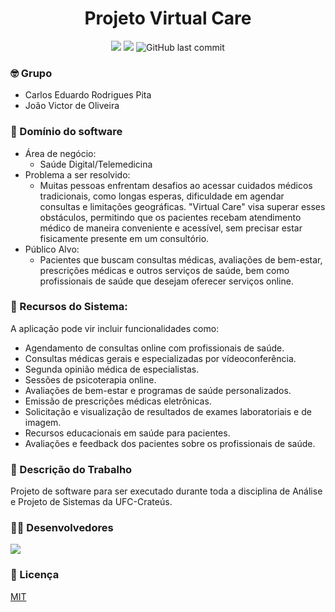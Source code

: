 <h1 align="center">Projeto Virtual Care</h1>

<div align="center">
  <img src="https://img.shields.io/badge/license-MIT-blue"/>
  <img src="https://img.shields.io/github/contributors/carlosedu757/virtual-care-aps"/>
  <img alt="GitHub last commit" src="https://img.shields.io/github/last-commit/carlosedu757/virtual-care-aps">
</div>

### 🤓 Grupo
* Carlos Eduardo Rodrigues Pita
* João Victor de Oliveira

### :hammer: Domínio do software
* Área de negócio:
  * Saúde Digital/Telemedicina
* Problema a ser resolvido:
  * Muitas pessoas enfrentam desafios ao acessar cuidados médicos tradicionais, como longas esperas, dificuldade em agendar consultas e limitações geográficas. "Virtual Care" visa superar esses obstáculos, permitindo que os pacientes recebam atendimento médico de maneira conveniente e acessível, sem precisar estar fisicamente presente em um consultório.
* Público Alvo:
  * Pacientes que buscam consultas médicas, avaliações de bem-estar, prescrições médicas e outros serviços de saúde, bem como profissionais de saúde que desejam oferecer serviços online.

### 📂 Recursos do Sistema:
A aplicação pode vir incluir funcionalidades como:
<ul>
  <li>Agendamento de consultas online com profissionais de saúde.</li>
  <li>Consultas médicas gerais e especializadas por vídeoconferência.</li>
  <li>Segunda opinião médica de especialistas.</li>
  <li>Sessões de psicoterapia online.</li>
  <li>Avaliações de bem-estar e programas de saúde personalizados.</li>
  <li>Emissão de prescrições médicas eletrônicas.</li>
  <li>Solicitação e visualização de resultados de exames laboratoriais e de imagem.</li>
  <li>Recursos educacionais em saúde para pacientes.</li>
  <li>Avaliações e feedback dos pacientes sobre os profissionais de saúde.</li>
</ul>


### :page_facing_up: Descrição do Trabalho
Projeto de software para ser executado durante toda a disciplina de Análise e Projeto de Sistemas da UFC-Crateús.

### 👨‍💻 Desenvolvedores
<a href="https://github.com/carlosedu757/virtual-care-aps/graphs/contributors">
  <img src="https://contrib.rocks/image?repo=carlosedu757/virtual-care-aps" />
</a>

### 📔 Licença
[MIT](LICENSE)
